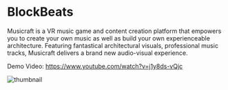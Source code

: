 # BlockBeats

Musicraft is a VR music game and content creation platform that empowers you to create your own music as well as build your own experienceable architecture. Featuring fantastical architectural visuals, professional music tracks, Musicraft delivers a brand new audio-visual experience.

Demo Video: https://www.youtube.com/watch?v=j1y8ds-vQjc

![thumbnail](https://github.com/user-attachments/assets/92ca7bd6-4dcd-4a11-951b-cc06d38a7e2a)
